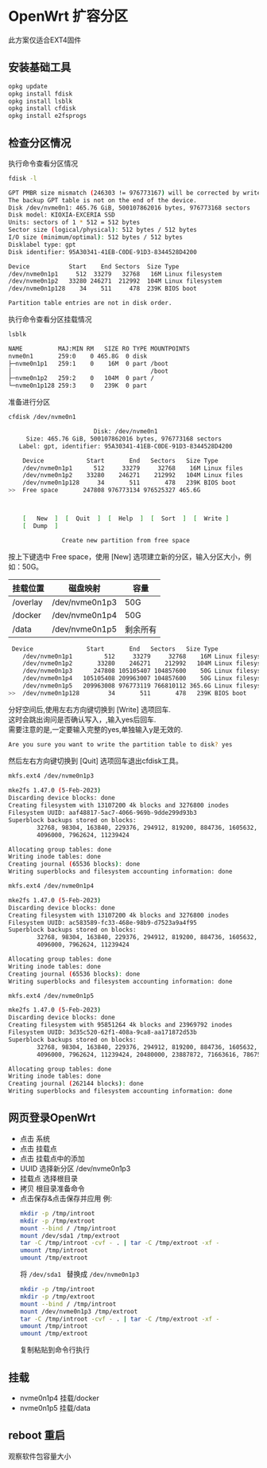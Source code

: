 # OpenWrt 扩容分区

此方案仅适合EXT4固件

## 安装基础工具

```Bash
opkg update
opkg install fdisk
opkg install lsblk
opkg install cfdisk
opkg install e2fsprogs
```

## 检查分区情况

执行命令查看分区情况

```Bash
fdisk -l

GPT PMBR size mismatch (246303 != 976773167) will be corrected by write.
The backup GPT table is not on the end of the device.
Disk /dev/nvme0n1: 465.76 GiB, 500107862016 bytes, 976773168 sectors
Disk model: KIOXIA-EXCERIA SSD                      
Units: sectors of 1 * 512 = 512 bytes
Sector size (logical/physical): 512 bytes / 512 bytes
I/O size (minimum/optimal): 512 bytes / 512 bytes
Disklabel type: gpt
Disk identifier: 95A30341-41EB-C0DE-91D3-8344528D4200

Device           Start    End Sectors  Size Type
/dev/nvme0n1p1     512  33279   32768   16M Linux filesystem
/dev/nvme0n1p2   33280 246271  212992  104M Linux filesystem
/dev/nvme0n1p128    34    511     478  239K BIOS boot

Partition table entries are not in disk order.
```

执行命令查看分区挂载情况

```Bash
lsblk 

NAME          MAJ:MIN RM   SIZE RO TYPE MOUNTPOINTS
nvme0n1       259:0    0 465.8G  0 disk 
├─nvme0n1p1   259:1    0    16M  0 part /boot
│                                       /boot
├─nvme0n1p2   259:2    0   104M  0 part /
└─nvme0n1p128 259:3    0   239K  0 part
```

准备进行分区

```Bash
cfdisk /dev/nvme0n1

                        Disk: /dev/nvme0n1
     Size: 465.76 GiB, 500107862016 bytes, 976773168 sectors
   Label: gpt, identifier: 95A30341-41EB-C0DE-91D3-8344528D4200

    Device            Start       End   Sectors   Size Type
    /dev/nvme0n1p1      512     33279     32768    16M Linux files
    /dev/nvme0n1p2    33280    246271    212992   104M Linux files
    /dev/nvme0n1p128     34       511       478   239K BIOS boot
>>  Free space       247808 976773134 976525327 465.6G            



    [   New  ]  [  Quit  ]  [  Help  ]  [  Sort  ]  [  Write ]
    [  Dump  ]

               Create new partition from free space

```

按上下键选中 Free space，使用 [New] 选项建立新的分区，输入分区大小，例如：50G。

| 挂载位置     | 磁盘映射           | 容量   |   
|----------|----------------|------|
| /overlay | /dev/nvme0n1p3 | 50G  |   
| /docker  | /dev/nvme0n1p4 | 50G  |   
| /data    | /dev/nvme0n1p5 | 剩余所有 |   

```Bash
 Device               Start       End   Sectors   Size Type
    /dev/nvme0n1p1         512     33279     32768    16M Linux filesys
    /dev/nvme0n1p2       33280    246271    212992   104M Linux filesys
    /dev/nvme0n1p3      247808 105105407 104857600    50G Linux filesys
    /dev/nvme0n1p4   105105408 209963007 104857600    50G Linux filesys
    /dev/nvme0n1p5   209963008 976773119 766810112 365.6G Linux filesys
>>  /dev/nvme0n1p128        34       511       478   239K BIOS boot    
```

分好空间后,使用左右方向键切换到 [Write] 选项回车.  
这时会跳出询问是否确认写入，,输入yes后回车.  
需要注意的是,一定要输入完整的yes,单独输入y是无效的.

```Bash
Are you sure you want to write the partition table to disk? yes
```

然后左右方向键切换到 [Quit] 选项回车退出cfdisk工具。

```Bash
mkfs.ext4 /dev/nvme0n1p3 
 
mke2fs 1.47.0 (5-Feb-2023)
Discarding device blocks: done                            
Creating filesystem with 13107200 4k blocks and 3276800 inodes
Filesystem UUID: aaf48817-5ac7-4066-969b-9dde299d93b3
Superblock backups stored on blocks: 
        32768, 98304, 163840, 229376, 294912, 819200, 884736, 1605632, 2654208, 
        4096000, 7962624, 11239424

Allocating group tables: done                            
Writing inode tables: done                            
Creating journal (65536 blocks): done
Writing superblocks and filesystem accounting information: done   

mkfs.ext4 /dev/nvme0n1p4

mke2fs 1.47.0 (5-Feb-2023)
Discarding device blocks: done                            
Creating filesystem with 13107200 4k blocks and 3276800 inodes
Filesystem UUID: ac583589-fc33-468e-98b9-d7523a9a4f95
Superblock backups stored on blocks: 
        32768, 98304, 163840, 229376, 294912, 819200, 884736, 1605632, 2654208, 
        4096000, 7962624, 11239424

Allocating group tables: done                            
Writing inode tables: done                            
Creating journal (65536 blocks): done
Writing superblocks and filesystem accounting information: done   

mkfs.ext4 /dev/nvme0n1p5

mke2fs 1.47.0 (5-Feb-2023)
Discarding device blocks: done                            
Creating filesystem with 95851264 4k blocks and 23969792 inodes
Filesystem UUID: 3d35c520-62f1-408a-9ca8-aa171872d53b
Superblock backups stored on blocks: 
        32768, 98304, 163840, 229376, 294912, 819200, 884736, 1605632, 2654208, 
        4096000, 7962624, 11239424, 20480000, 23887872, 71663616, 78675968

Allocating group tables: done                            
Writing inode tables: done                            
Creating journal (262144 blocks): done
Writing superblocks and filesystem accounting information: done 
```

## 网页登录OpenWrt

- 点击 系统
- 点击 挂载点
- 点击 挂载点中的添加
- UUID 选择新分区 /dev/nvme0n1p3
- 挂载点 选择根目录
- 拷贝 根目录准备命令
- 点击保存&点击保存并应用
  例:
  ```Bash
  mkdir -p /tmp/introot
  mkdir -p /tmp/extroot
  mount --bind / /tmp/introot
  mount /dev/sda1 /tmp/extroot
  tar -C /tmp/introot -cvf - . | tar -C /tmp/extroot -xf -
  umount /tmp/introot
  umount /tmp/extroot
  ```
  将 `/dev/sda1 ` 替换成 `/dev/nvme0n1p3`
  ```Bash
  mkdir -p /tmp/introot
  mkdir -p /tmp/extroot
  mount --bind / /tmp/introot
  mount /dev/nvme0n1p3 /tmp/extroot
  tar -C /tmp/introot -cvf - . | tar -C /tmp/extroot -xf -
  umount /tmp/introot
  umount /tmp/extroot
  
  
  ```
  复制粘贴到命令行执行

## 挂载 
- nvme0n1p4 挂载/docker
- nvme0n1p5 挂载/data

## reboot 重启

观察软件包容量大小

